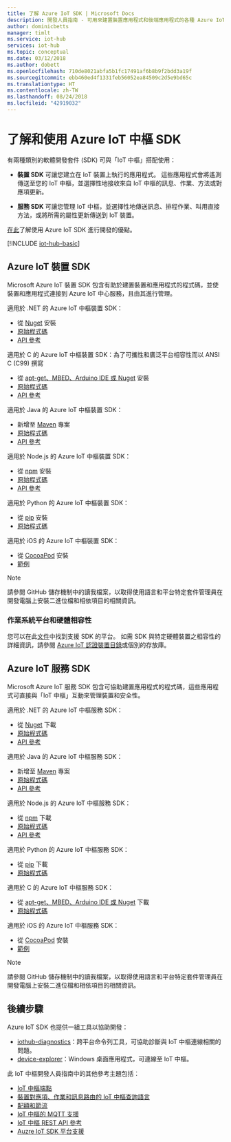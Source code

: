 ```yaml
---
title: 了解 Azure IoT SDK | Microsoft Docs
description: 開發人員指南 - 可用來建置裝置應用程式和後端應用程式的各種 Azure IoT 裝置和服務 SDK 的相關資訊和連結。
author: dominicbetts
manager: timlt
ms.service: iot-hub
services: iot-hub
ms.topic: conceptual
ms.date: 03/12/2018
ms.author: dobett
ms.openlocfilehash: 710de8021abfa5b1fc17491af6b8b9f2bdd3a19f
ms.sourcegitcommit: ebb460ed4f1331feb56052ea84509c2d5e9bd65c
ms.translationtype: HT
ms.contentlocale: zh-TW
ms.lasthandoff: 08/24/2018
ms.locfileid: "42919032"
---
```

# <a name="understand-and-use-azure-iot-hub-sdks"></a>了解和使用 Azure IoT 中樞 SDK

有兩種類別的軟體開發套件 (SDK) 可與「IoT 中樞」搭配使用：

* **裝置 SDK** 可讓您建立在 IoT 裝置上執行的應用程式。 這些應用程式會將遙測傳送至您的 IoT 中樞，並選擇性地接收來自 IoT 中樞的訊息、作業、方法或對應項更新。

* **服務 SDK** 可讓您管理 IoT 中樞，並選擇性地傳送訊息、排程作業、叫用直接方法，或將所需的屬性更新傳送到 IoT 裝置。

[在此][lnk-benefits-blog]了解使用 Azure IoT SDK 進行開發的優點。

[!INCLUDE [iot-hub-basic](../../includes/iot-hub-basic-partial.md)]

## <a name="azure-iot-device-sdks"></a>Azure IoT 裝置 SDK

Microsoft Azure IoT 裝置 SDK 包含有助於建置裝置和應用程式的程式碼，並使裝置和應用程式連接到 Azure IoT 中心服務，且由其進行管理。

適用於 .NET 的 Azure IoT 中樞裝置 SDK： 
* 從 [Nuget][lnk-nuget-csharp-device] 安裝
* [原始程式碼][lnk-dotnet-sdk]
* [API 參考][lnk-dotnet-ref]

適用於 C 的 Azure IoT 中樞裝置 SDK：為了可攜性和廣泛平台相容性而以 ANSI C (C99) 撰寫
* 從 [apt-get、MBED、Arduino IDE 或 Nuget][lnk-c-package] 安裝
* [原始程式碼][lnk-c-sdk]
* [API 參考][lnk-c-ref]

適用於 Java 的 Azure IoT 中樞裝置 SDK： 
* 新增至 [Maven][lnk-maven-device] 專案
* [原始程式碼][lnk-java-sdk]
* [API 參考][lnk-java-ref]

適用於 Node.js 的 Azure IoT 中樞裝置 SDK： 
* 從 [npm][lnk-npm-device] 安裝
* [原始程式碼][lnk-node-sdk]
* [API 參考][lnk-node-ref]

適用於 Python 的 Azure IoT 中樞裝置 SDK： 
* 從 [pip][lnk-pip-device] 安裝
* [原始程式碼][lnk-python-sdk]

適用於 iOS 的 Azure IoT 中樞裝置 SDK： 
* 從 [CocoaPod][lnk-cocoa-device] 安裝
* [範例][lnk-ios-sample]

> [!NOTE]
> 請參閱 GitHub 儲存機制中的讀我檔案，以取得使用語言和平台特定套件管理員在開發電腦上安裝二進位檔和相依項目的相關資訊。
> 
> 

### <a name="os-platform-and-hardware-compatibility"></a>作業系統平台和硬體相容性

您可以在此[文件](iot-hub-device-sdk-platform-support.md)中找到支援 SDK 的平台。
如需 SDK 與特定硬體裝置之相容性的詳細資訊，請參閱 [Azure IoT 認證裝置目錄][lnk-certified]或個別的存放庫。

## <a name="azure-iot-service-sdks"></a>Azure IoT 服務 SDK

Microsoft Azure IoT 服務 SDK 包含可協助建置應用程式的程式碼，這些應用程式可直接與「IoT 中樞」互動來管理裝置和安全性。

適用於 .NET 的 Azure IoT 中樞服務 SDK：
* 從 [Nuget][lnk-nuget-csharp-service] 下載
* [原始程式碼][lnk-dotnet-sdk]
* [API 參考][lnk-dotnet-service-ref]

適用於 Java 的 Azure IoT 中樞服務 SDK： 
* 新增至 [Maven][lnk-maven-service] 專案
* [原始程式碼][lnk-java-sdk]
* [API 參考][lnk-java-service-ref]

適用於 Node.js 的 Azure IoT 中樞服務 SDK： 
* 從 [npm][lnk-npm-service] 下載
* [原始程式碼][lnk-node-sdk]
* [API 參考][lnk-node-service-ref]

適用於 Python 的 Azure IoT 中樞服務 SDK： 
* 從 [pip][lnk-pip-service] 下載
* [原始程式碼][lnk-python-sdk]

適用於 C 的 Azure IoT 中樞服務 SDK： 
* 從 [apt-get、MBED、Arduino IDE 或 Nuget][lnk-c-package] 下載
* [原始程式碼][lnk-c-sdk]

適用於 iOS 的 Azure IoT 中樞服務 SDK： 
* 從 [CocoaPod][lnk-cocoa-service] 安裝
* [範例][lnk-ios-sample]

> [!NOTE]
> 請參閱 GitHub 儲存機制中的讀我檔案，以取得使用語言和平台特定套件管理員在開發電腦上安裝二進位檔和相依項目的相關資訊。



## <a name="next-steps"></a>後續步驟

Azure IoT SDK 也提供一組工具以協助開發：
* [iothub-diagnostics](https://github.com/Azure/iothub-diagnostics)：跨平台命令列工具，可協助診斷與 IoT 中樞連線相關的問題。
* [device-explorer](https://github.com/Azure/azure-iot-sdk-csharp/tree/master/tools/DeviceExplorer)：Windows 桌面應用程式，可連線至 IoT 中樞。

此 IoT 中樞開發人員指南中的其他參考主題包括︰

* [IoT 中樞端點][lnk-devguide-endpoints]
* [裝置對應項、作業和訊息路由的 IoT 中樞查詢語言][lnk-devguide-query]
* [配額和節流][lnk-devguide-quotas]
* [IoT 中樞的 MQTT 支援][lnk-devguide-mqtt]
* [IoT 中樞 REST API 參考][lnk-rest-ref]
* [Auzre IoT SDK 平台支援](iot-hub-device-sdk-platform-support.md)

<!-- Links and images -->

[lnk-c-sdk]: https://github.com/Azure/azure-iot-sdk-c
[lnk-dotnet-sdk]: https://github.com/Azure/azure-iot-sdk-csharp
[lnk-java-sdk]: https://github.com/Azure/azure-iot-sdk-java
[lnk-node-sdk]: https://github.com/Azure/azure-iot-sdk-node
[lnk-python-sdk]: https://github.com/Azure/azure-iot-sdk-python
[lnk-certified]: https://catalog.azureiotsuite.com/

[lnk-dotnet-ref]: https://docs.microsoft.com/dotnet/api/microsoft.azure.devices?view=azure-dotnet
[lnk-dotnet-service-ref]: https://docs.microsoft.com/dotnet/api/microsoft.azure.devices
[lnk-c-ref]: https://azure.github.io/azure-iot-sdk-c/index.html
[lnk-java-ref]: https://docs.microsoft.com/java/api/com.microsoft.azure.sdk.iot.device
[lnk-node-ref]: https://docs.microsoft.com/javascript/api/azure-iot-device/?view=azure-iot-typescript-latest
[lnk-rest-ref]: https://docs.microsoft.com/rest/api/iothub/
[lnk-java-service-ref]: https://docs.microsoft.com/java/api/com.microsoft.azure.sdk.iot.service
[lnk-node-service-ref]: https://docs.microsoft.com/javascript/api/azure-iothub/?view=azure-iot-typescript-latest

[lnk-maven-device]: https://github.com/Azure/azure-iot-sdk-java/blob/master/doc/java-devbox-setup.md#for-the-device-sdk
[lnk-maven-service]: https://github.com/Azure/azure-iot-sdk-java/blob/master/doc/java-devbox-setup.md#for-the-service-sdk
[lnk-npm-device]: https://www.npmjs.com/package/azure-iot-device
[lnk-npm-service]: https://www.npmjs.com/package/azure-iothub
[lnk-nuget-csharp-device]: https://www.nuget.org/packages/Microsoft.Azure.Devices.Client/
[lnk-nuget-csharp-service]: https://www.nuget.org/packages/Microsoft.Azure.Devices/
[lnk-c-package]: https://github.com/Azure/azure-iot-sdk-c/blob/master/readme.md
[lnk-pip-device]: https://pypi.python.org/pypi/azure-iothub-device-client/
[lnk-pip-service]: https://pypi.python.org/pypi/azure-iothub-service-client/


[lnk-devguide-endpoints]: iot-hub-devguide-endpoints.md
[lnk-devguide-quotas]: iot-hub-devguide-quotas-throttling.md
[lnk-devguide-query]: iot-hub-devguide-query-language.md
[lnk-devguide-mqtt]: iot-hub-mqtt-support.md
[lnk-benefits-blog]: https://azure.microsoft.com/blog/benefits-of-using-the-azure-iot-sdks-in-your-azure-iot-solution/
[lnk-cocoa-device]: https://cocoapods.org/pods/AzureIoTHubClient
[lnk-ios-sample]: https://github.com/Azure-Samples/azure-iot-samples-ios
[lnk-cocoa-service]: https://cocoapods.org/pods/AzureIoTHubServiceClient
